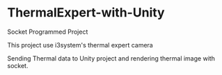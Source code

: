 # ThermalExpert-with-Unity
Socket Programmed Project

This project use i3system's thermal expert camera

Sending Thermal data to Unity project and rendering thermal image with socket.
